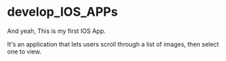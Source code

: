 # develop_IOS_APPs

And yeah, This is my first IOS App.

It's an application that lets users scroll through a list of images, then select one to view.
